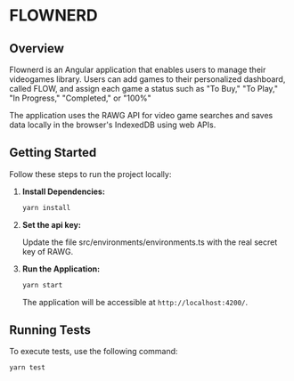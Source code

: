 # FLOWNERD

## Overview

Flownerd is an Angular application that enables users to manage their videogames library. Users can add games to their personalized dashboard, called FLOW, and assign each game a status such as "To Buy," "To Play," "In Progress," "Completed," or "100%"

The application uses the RAWG API for video game searches and saves data locally in the browser's IndexedDB using web APIs.

## Getting Started

Follow these steps to run the project locally:

1. **Install Dependencies:**

   ```bash
   yarn install
   ```

2. **Set the api key:**

   Update the file src/environments/environments.ts with the real secret key of RAWG.

3. **Run the Application:**

   ```bash
   yarn start
   ```

   The application will be accessible at `http://localhost:4200/`.

## Running Tests

To execute tests, use the following command:

```bash
yarn test
```
